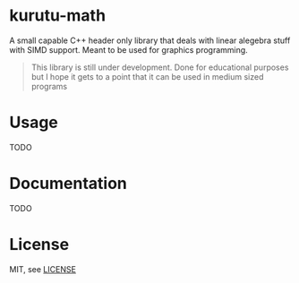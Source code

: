 # kurutu-math

A small capable C++ header only library that deals with linear alegebra stuff with SIMD support.
Meant to be used for graphics programming.

> This library is still under development.
> Done for educational purposes but I hope it gets to a point that it can be used in medium sized programs

# Usage 

TODO 

# Documentation

TODO

# License

MIT, see [LICENSE](/LICENSE)
